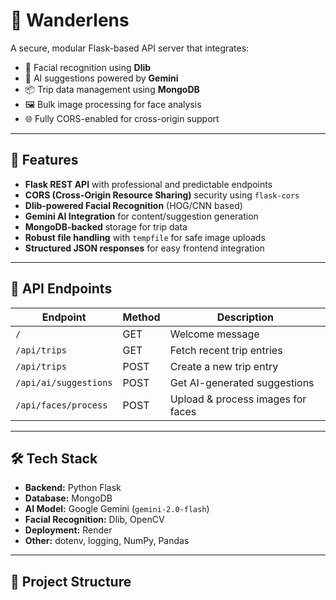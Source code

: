 # 🧠 Wanderlens

A secure, modular Flask-based API server that integrates:

- 📸 Facial recognition using **Dlib**
- 🧠 AI suggestions powered by **Gemini**
- 📦 Trip data management using **MongoDB**
- 🖼️ Bulk image processing for face analysis
- 🌐 Fully CORS-enabled for cross-origin support

---

## 🚀 Features

- **Flask REST API** with professional and predictable endpoints
- **CORS (Cross-Origin Resource Sharing)** security using `flask-cors`
- **Dlib-powered Facial Recognition** (HOG/CNN based)
- **Gemini AI Integration** for content/suggestion generation
- **MongoDB-backed** storage for trip data
- **Robust file handling** with `tempfile` for safe image uploads
- **Structured JSON responses** for easy frontend integration

---

## 📡 API Endpoints

| Endpoint                     | Method | Description                          |
|-----------------------------|--------|--------------------------------------|
| `/`                         | GET    | Welcome message                      |
| `/api/trips`                | GET    | Fetch recent trip entries            |
| `/api/trips`                | POST   | Create a new trip entry              |
| `/api/ai/suggestions`       | POST   | Get AI-generated suggestions         |
| `/api/faces/process`        | POST   | Upload & process images for faces    |

---

## 🛠 Tech Stack

- **Backend:** Python Flask
- **Database:** MongoDB
- **AI Model:** Google Gemini (`gemini-2.0-flash`)
- **Facial Recognition:** Dlib, OpenCV
- **Deployment:** Render
- **Other:** dotenv, logging, NumPy, Pandas

---

## 📁 Project Structure

